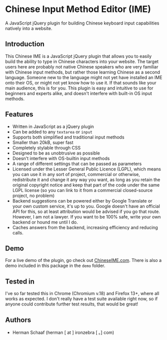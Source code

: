 Chinese Input Method Editor (IME)
===========

A JavaScript jQuery plugin for building Chinese keyboard input capabilities natively into a website.

Introduction
-----------

This Chinese IME is a JavaScript jQuery plugin that allows you to easily build the ability to type in Chinese characters into your website. The target users here are probably not native Chinese speakers who are very familiar with Chinese input methods, but rather those learning Chinese as a second language. Someone new to the language might not yet have installed an IME onto their OS, or might not yet know how to use it. If that sounds like your main audience, this is for you. This plugin is easy and intuitive to use for beginners and experts alike, and doesn't interfere with built-in OS input methods.

Features
-----------

 - Written in JavaScript as a jQuery plugin
 - Can be added to any `textarea` or `input`
 - Supports both simplified and traditional input methods
 - Smaller than 20kB, super fast
 - Completely stylable through CSS
 - Designed to be as unobtrusive as possible
 - Doesn't interfere with OS-builtin input methods
 - A range of different settings that can be passed as parameters
 - Licensed under the Lesser General Public Licence (LGPL), which means you can use it in any sort of project, commercial or otherwise, redistribute it and change it any way you want, as long as you retain the original copyright notice and keep that part of the code under the same LGPL license (so you can link to it from a commercial closed-source project, no problem)
 - Backend suggestions can be powered either by Google Translate or your own custom service, it's up to you. Google doesn't have an official API for this, so at least attribution would be advised if you go that route. However, I am not a lawyer. If you want to be 100% safe, write your own backend or hound me until I do.
 - Caches answers from the backend, increasing efficiency and reducing calls.

Demo
-----------

For a live demo of the plugin, go check out [ChineseIME.com](http://www.chineseime.com). There is also a demo included in this package in the `demo` folder.

Tested in
-----------

I've so far tested this in Chrome (Chromium v.18) and Firefox 13+, where all works as expected. I don't really have a test suite available right now, so if anyone could contribute further test results, that would be great!

Authors
-----------
 - Herman Schaaf (herman [ at ] ironzebra [ 。] com)